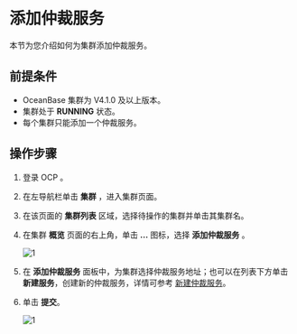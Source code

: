 # 添加仲裁服务

本节为您介绍如何为集群添加仲裁服务。

## 前提条件

* OceanBase 集群为 V4.1.0 及以上版本。
* 集群处于 **RUNNING** 状态。
* 每个集群只能添加一个仲裁服务。

## 操作步骤

1. 登录 OCP 。

2. 在左导航栏单击 **集群** ，进入集群页面。

3. 在该页面的 **集群列表** 区域，选择待操作的集群并单击其集群名。

4. 在集群 **概览** 页面的右上角，单击 **...** 图标，选择 **添加仲裁服务** 。

    ![1](https://obbusiness-private.oss-cn-shanghai.aliyuncs.com/doc/img/ocp/410/%E9%9B%86%E7%BE%A4%E6%B7%BB%E5%8A%A0%E4%BB%B2%E8%A3%81%E6%9C%8D%E5%8A%A1.png)

5. 在 **添加仲裁服务** 面板中，为集群选择仲裁服务地址；也可以在列表下方单击 **新建服务**，创建新的仲裁服务，详情可参考 [新建仲裁服务](../400.manage-arbitration-services/200.creat-arbitration-services.md)。

6. 单击 **提交**。

    ![1](https://obbusiness-private.oss-cn-shanghai.aliyuncs.com/doc/img/ocp/410/%E6%B7%BB%E5%8A%A0%E4%BB%B2%E8%A3%81%E6%9C%8D%E5%8A%A1.png)
